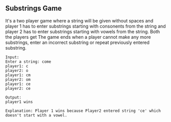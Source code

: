 ## Substrings Game
It's a two player game where a string will be given without spaces and player 1 has to enter substrings starting with consonents from the string and player 2 has to enter substrings starting with vowels from the string. Both the players get  The game ends when a player cannot make any more substrings, enter an incorrect substring  or repeat previously entered substring.

    Input:
    Enter a string: come
    player1: c
    player2: o
    player1: cm
    player2: om
    player1: ce
    player2: ce
	
    Output:
    player1 wins
    
    Explanation: Player 1 wins because Player2 entered string 'ce' which doesn't start with a vowel.

